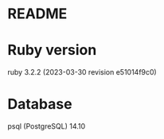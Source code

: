 # README

# Ruby version
ruby 3.2.2 (2023-03-30 revision e51014f9c0)

# Database
psql (PostgreSQL) 14.10
